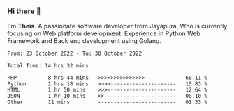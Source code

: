 ### Hi there 👋

I'm <b>Theis</b>. A passionate software developer from Jayapura, Who is currently focusing on Web platform development. Experience in Python Web Framework and Back end development using Golang.

 
 <!--START_SECTION:waka-->

```text
From: 23 October 2022 - To: 30 October 2022

Total Time: 14 hrs 32 mins

PHP          8 hrs 44 mins   >>>>>>>>>>>>>>>----------   60.11 %
Python       2 hrs 18 mins   >>>>---------------------   15.83 %
HTML         1 hr 50 mins    >>>----------------------   12.64 %
JSON         1 hr 10 mins    >>-----------------------   08.10 %
Other        11 mins         -------------------------   01.33 %
```

<!--END_SECTION:waka-->
